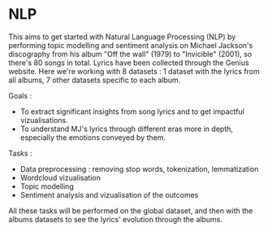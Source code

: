 # NLP

This aims to get started with Natural Language Processing (NLP) by performing topic modelling and sentiment analysis on Michael Jackson's discography from his album "Off the wall" (1979) to "Invicible" (2001), so there's 80 songs in total.  Lyrics have been collected through the Genius website. Here we're working with 8 datasets : 1 dataset with the lyrics from all albums, 7 other datasets specific to each album.

Goals : 
- To extract significant insights from song lyrics and to get impactful vizualisations.
- To understand MJ's lyrics through different eras more in depth, especially the emotions conveyed by them.

Tasks :
- Data preprocessing : removing stop words, tokenization, lemmatization
- Wordcloud vizualisation
- Topic modelling
- Sentiment analysis and vizualisation of the outcomes

All these tasks will be performed on the global dataset, and then with the albums datasets to see the lyrics' evolution through the albums.
